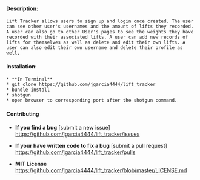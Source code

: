 
#### **Description:** 
    Lift Tracker allows users to sign up and login once created. The user can see other user's usernames and the amount of lifts they recorded. A user can also go to other User's pages to see the weights they have recorded with their associated lifts. A user can add new records of lifts for themselves as well as delete and edit their own lifts. A user can also edit their own username and delete their profile as well.

#### Installation:
    * **In Terminal**
    * git clone https://github.com/jgarcia4444/lift_tracker
    * bundle install
    * shotgun
    * open browser to corresponding port after the shotgun command.

#### Contributing
* **If you find a bug** [submit a new issue] https://github.com/jgarcia4444/lift_tracker/issues
* **If your have written code to fix a bug** [submit a pull request] https://github.com/jgarcia4444/lift_tracker/pulls

* **MIT License** https://github.com/jgarcia4444/lift_tracker/blob/master/LICENSE.md
